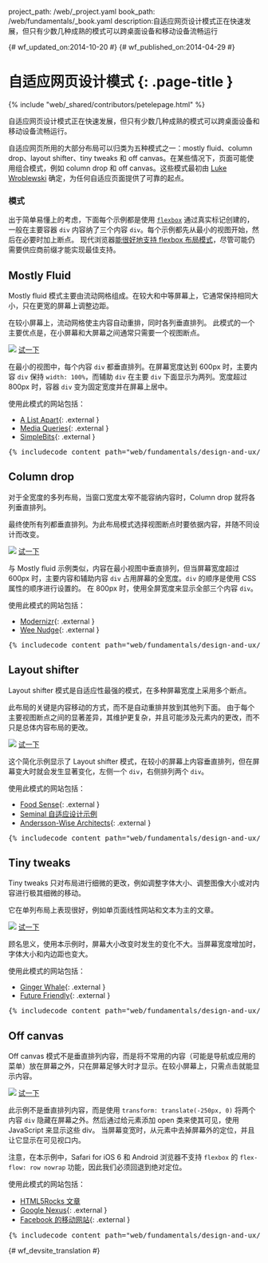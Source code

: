 project_path: /web/_project.yaml
book_path: /web/fundamentals/_book.yaml
description:自适应网页设计模式正在快速发展，但只有少数几种成熟的模式可以跨桌面设备和移动设备流畅运行

{# wf_updated_on:2014-10-20 #}
{# wf_published_on:2014-04-29 #}

# 自适应网页设计模式 {: .page-title }

{% include "web/_shared/contributors/petelepage.html" %}

自适应网页设计模式正在快速发展，但只有少数几种成熟的模式可以跨桌面设备和移动设备流畅运行。

自适应网页所用的大部分布局可以归类为五种模式之一：mostly fluid、column drop、layout shifter、tiny tweaks 和 off canvas。在某些情况下，页面可能使用组合模式，例如 column drop 和 off canvas。这些模式最初由 [Luke Wroblewski](http://www.lukew.com/ff/entry.asp?1514) 确定，为任何自适应页面提供了可靠的起点。



### 模式

出于简单易懂上的考虑，下面每个示例都是使用 [`flexbox`](https://developer.mozilla.org/en-US/docs/Web/Guide/CSS/Flexible_boxes) 通过真实标记创建的，一般在主要容器 `div` 内容纳了三个内容 `div`。每个示例都先从最小的视图开始，然后在必要时加上断点。
现代浏览器[能很好地支持 flexbox 布局模式](http://caniuse.com/#search=flexbox)，尽管可能仍需要供应商前缀才能实现最佳支持。



## Mostly Fluid

Mostly fluid 模式主要由流动网格组成。在较大和中等屏幕上，它通常保持相同大小，只在更宽的屏幕上调整边距。



在较小屏幕上，流动网格使主内容自动重排，同时各列垂直排列。
此模式的一个主要优点是，在小屏幕和大屏幕之间通常只需要一个视图断点。



<img src="imgs/mostly-fluid.svg">
<a href="https://googlesamples.github.io/web-fundamentals/fundamentals/design-and-ui/responsive/mostly-fluid.html" class="button button-primary">试一下</a>

在最小的视图中，每个内容 `div` 都垂直排列。在屏幕宽度达到 600px 时，主要内容 `div` 保持 `width: 100%`，而辅助 `div` 在主要 `div` 下面显示为两列。宽度超过 800px 时，容器 `div` 变为固定宽度并在屏幕上居中。


使用此模式的网站包括：

 * [A List Apart](http://mediaqueri.es/ala/){: .external }
 * [Media Queries](http://mediaqueri.es/){: .external }
 * [SimpleBits](http://simplebits.com/){: .external }

<pre class="prettyprint">
{% includecode content_path="web/fundamentals/design-and-ux/responsive/_code/mostly-fluid.html" region_tag="mfluid" adjust_indentation="auto" %}
</pre>

## Column drop 

对于全宽度的多列布局，当窗口宽度太窄不能容纳内容时，Column drop 就将各列垂直排列。


最终使所有列都垂直排列。为此布局模式选择视图断点时要依据内容，并随不同设计而改变。



<img src="imgs/column-drop.svg">
<a href="https://googlesamples.github.io/web-fundamentals/fundamentals/design-and-ui/responsive/column-drop.html" class="button button-primary">试一下</a>

与 Mostly fluid 示例类似，内容在最小视图中垂直排列，但当屏幕宽度超过 600px 时，主要内容和辅助内容 `div` 占用屏幕的全宽度。`div` 的顺序是使用 CSS 属性的顺序进行设置的。
在 800px 时，使用全屏宽度来显示全部三个内容 `div`。


使用此模式的网站包括：

 * [Modernizr](https://modernizr.com/){: .external }
 * [Wee Nudge](http://weenudge.com/){: .external }

<pre class="prettyprint">
{% includecode content_path="web/fundamentals/design-and-ux/responsive/_code/column-drop.html" region_tag="cdrop" adjust_indentation="auto" %}
</pre>

## Layout shifter

Layout shifter 模式是自适应性最强的模式，在多种屏幕宽度上采用多个断点。


此布局的关键是内容移动的方式，而不是自动重排并放到其他列下面。
由于每个主要视图断点之间的显著差异，其维护更复杂，并且可能涉及元素内的更改，而不只是总体内容布局的更改。



<img src="imgs/layout-shifter.svg">
<a href="https://googlesamples.github.io/web-fundamentals/fundamentals/design-and-ui/responsive/layout-shifter.html" class="button button-primary">试一下</a>

这个简化示例显示了 Layout shifter 模式，在较小的屏幕上内容垂直排列，但在屏幕变大时就会发生显著变化，左侧一个 `div`，右侧排列两个 `div`。



使用此模式的网站包括：

 * [Food Sense](http://foodsense.is/){: .external }
 * [Seminal 自适应设计示例](http://alistapart.com/d/responsive-web-design/ex/ex-site-FINAL.html)
 * [Andersson-Wise Architects](http://www.anderssonwise.com/){: .external }

<pre class="prettyprint">
{% includecode content_path="web/fundamentals/design-and-ux/responsive/_code/layout-shifter.html" region_tag="lshifter" adjust_indentation="auto" %}
</pre>

## Tiny tweaks

Tiny tweaks 只对布局进行细微的更改，例如调整字体大小、调整图像大小或对内容进行极其细微的移动。


它在单列布局上表现很好，例如单页面线性网站和文本为主的文章。

<img src="imgs/tiny-tweaks.svg">
<a href="https://googlesamples.github.io/web-fundamentals/fundamentals/design-and-ui/responsive/tiny-tweaks.html" class="button button-primary">试一下</a>

顾名思义，使用本示例时，屏幕大小改变时发生的变化不大。当屏幕宽度增加时，字体大小和内边距也变大。


使用此模式的网站包括：

 * [Ginger Whale](http://gingerwhale.com/){: .external }
 * [Future Friendly](http://futurefriendlyweb.com/){: .external }

<pre class="prettyprint">
{% includecode content_path="web/fundamentals/design-and-ux/responsive/_code/tiny-tweaks.html" region_tag="ttweaks" adjust_indentation="auto" %}
</pre>


## Off canvas

Off canvas 模式不是垂直排列内容，而是将不常用的内容（可能是导航或应用的菜单）放在屏幕之外，只在屏幕足够大时才显示。在较小屏幕上，只需点击就能显示内容。




<img src="imgs/off-canvas.svg">
<a href="https://googlesamples.github.io/web-fundamentals/fundamentals/design-and-ui/responsive/off-canvas.html" class="button button-primary">试一下</a>

此示例不是垂直排列内容，而是使用 `transform: translate(-250px, 0)` 将两个内容 `div` 隐藏在屏幕之外。然后通过给元素添加 open 类来使其可见，使用 JavaScript 来显示这些 div。
当屏幕变宽时，从元素中去掉屏幕外的定位，并且让它显示在可见视口内。



注意，在本示例中，Safari for iOS 6 和 Android 浏览器不支持 `flexbox` 的 `flex-flow: row nowrap` 功能，因此我们必须回退到绝对定位。



使用此模式的网站包括：

 * [HTML5Rocks 文章](http://www.html5rocks.com/en/tutorials/developertools/async-call-stack/)
 * [Google Nexus](https://www.google.com/nexus/){: .external }
 * [Facebook 的移动网站](https://m.facebook.com/){: .external }

<pre class="prettyprint">
{% includecode content_path="web/fundamentals/design-and-ux/responsive/_code/off-canvas.html" region_tag="ocanvas" adjust_indentation="auto" %}
</pre>


{# wf_devsite_translation #}
